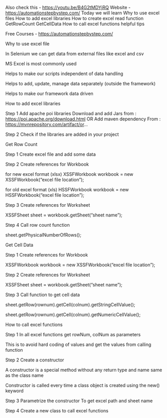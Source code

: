 Also check this - https://youtu.be/B4G2tMDYjRQ
Website - https://automationstepbystep.com/
Today we will learn Why to use excel files
How to add excel libraries
How to create excel read function
GetRowCount
GetCellData
How to call excel functions
helpful tips

Free Courses - https://automationstepbystep.com/

Why to use excel file

In Selenium we can get data from external files like excel and csv

MS Excel is most commonly used

Helps to make our scripts independent of data handling

Helps to add, update, manage data separately (outside the framework)

Helps to make our framework data driven

How to add excel libraries

Step 1
Add apache poi libraries
Download and add Jars 
from : https://poi.apache.org/download.html
OR
Add maven dependency
From : https://mvnrepository.com/artifact/or...


Step 2
Check if the libraries are added in your project

Get Row Count

Step 1
Create excel file and add some data

Step 2
Create references for Workbook

for new excel format (xlsx)
XSSFWorkbook workbook = new XSSFWorkbook(“excel file location”);

for old excel format (xls)
HSSFWorkbook workbook = new HSSFWorkbook(“excel file location”);

Step 3
Create references for Worksheet

XSSFSheet sheet = workbook.getSheet(“sheet name”); 


Step 4
Call row count function

sheet.getPhysicalNumberOfRows();


Get Cell Data

Step 1
Create references for Workbook

XSSFWorkbook workbook = new XSSFWorkbook(“excel file location”);


Step 2
Create references for Worksheet

XSSFSheet sheet = workbook.getSheet(“sheet name”); 


Step 3
Call function to get cell data

sheet.getRow(rownum).getCell(colnum).getStringCellValue();

sheet.getRow(rownum).getCell(colnum).getNumericCellValue();


How to call excel functions

Step 1
In all excel functions get rowNum, colNum as parameters

This is to avoid hard coding of values and get the values from calling function

Step 2
Create a constructor

A constructor is a special method without any return type and name same as the class name

Constructor is called every time a class object is created using the new() keyword

Step 3
Parametrize the constructor
To get excel path and sheet name

Step 4
Create a new class to call excel functions